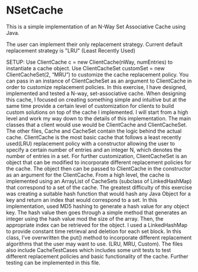 # NSetCache

This is a simple implementation of an N-Way Set Associative Cache using Java.

The user can implement their only replacement strategy. Current default replacement strategy is "LRU" (Least Recently Used)

SETUP:
Use ClientCache c = new ClientCache(nWay, numEntries) to instantiate a cache object.
Use ClientCacheSet customSet = new ClientCacheSet(2, “MRU”) to customize the cache replacement policy.
You can pass in an instance of ClientCacheSet as an argument to ClientCache in order to customize replacement policies.
In this exercise, I have designed, implemented and tested a N-way, set-associative cache. When designing this cache, I focused on creating something simple and intuitive but at the same time provide a certain level of customization for clients to build custom solutions on top of the cache I implemented. I will start from a high level and work my way down to the details of this implementation. The main classes that a client would use would be ClientCache and ClientCacheSet. The other files, Cache and CacheSet contain the logic behind the actual cache. 
ClientCache is the most basic cache that follows a least recently used(LRU) replacement policy with a constructor allowing the user to specify a certain number of entries and an integer N, which denotes the number of entries in a set. For further customization, ClientCacheSet is an object that can be modified to incorporate different replacement policies for the cache. The object then can be passed to ClientCache in the constructor as an argument for the ClientCache.
From a high level, the cache is implemented using an ArrayList of CacheSets (subclass of LinkedHashMap) that correspond to a set of the cache. The greatest difficulty of this exercise was creating a suitable hash function that would hash any Java Object for a key and return an index that would correspond to a set. In this implementation, used MD5 hashing to generate a hash value for any object key. The hash value then goes through a simple method that generates an integer using the hash value mod the size of the array. Then, the appropriate index can be retrieved for the object.
I used a LinkedHashMap to provide constant time retrieval and deletion for each set block. In this class, I’ve overwritten the put() method to incorporate different replacement algorithms that the user may want to use. (LRU, MRU, Custom). 
The files also include CacheTestCases which includes some unit tests to test different replacement policies and basic functionality of the cache. Further testing can be implemented in this file.  
